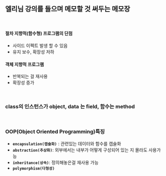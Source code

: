 ## 엘리님 강의를 들으며 메모할 것 써두는 메모장

<br/>

#### 절차 지향적(함수형) 프로그램의 단점

- 사이드 이펙트 발생 할 수 있음
- 유지 보수, 확장성 저하

#### 객체 지향적 프로그램

- 반복되는 걸 재사용
- 확장성 증가

<br />

### class의 인스턴스가 object, data 는 field, 함수는 method

<br />

### OOP(Object Oriented Programming)특징

- **`encapsulation(캡슐화)`** : 관련있는 데이터와 함수를 캡슐화
- **`abstraction(추상화)`**: 외부에서는 내부가 어떻게 구성되어 있는 지 몰라도 사용가능
- **`inheritance(상속)`**: 정의해놓은걸 재사용 가능
- **`polymorphism(다형성)`**
